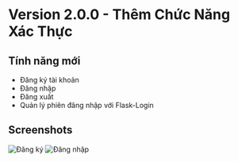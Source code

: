 # Version 2.0.0 - Thêm Chức Năng Xác Thực

## Tính năng mới
- Đăng ký tài khoản
- Đăng nhập
- Đăng xuất
- Quản lý phiên đăng nhập với Flask-Login

## Screenshots
![Đăng ký](../screenshots/v2/register.png)
![Đăng nhập](../screenshots/v2/login.png)